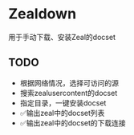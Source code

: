 # Zealdown

用于手动下载、安装Zeal的docset

## TODO

- 根据网络情况，选择可访问的源
- 搜索zealusercontent的docset
- 指定目录，一键安装docset
- ✅输出zeal中的docset列表
- ✅输出zeal中的docset的下载连接
